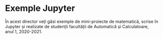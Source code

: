 # Exemple Jupyter

În acest director veți găsi exemple de mini-proiecte de matematică, scrise în Jupyter și realizate de studenții facultății de Automatică și Calculatoare, anul 1, 2020-2021.